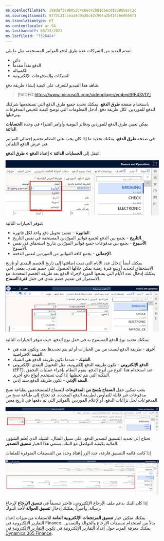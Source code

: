 ```yaml
---
ms.openlocfilehash: 3a9daf3798053c4c0ec42b816bec0186080e7c3c
ms.sourcegitcommit: 8773c31cceaa4d9a36c62c964a2b414c6e0656f3
ms.translationtype: HT
ms.contentlocale: ar-SA
ms.lasthandoff: 08/13/2021
ms.locfileid: "7326484"
---
```

تقدم العديد من الشركات عدة طرق لدفع الفواتير المستحقة، مثل ما يلي:

- دائن‬
- الدفع نقداً مقدماً
- الكمبيالة 
- الشيكات والمدفوعات الإلكترونية

شاهد هذا الفيديو للتعرف على كيفية إنشاء طريقة دفع.

 > [!VIDEO https://www.microsoft.com/videoplayer/embed/RE43VfY]

باستخدام صفحة **طرق الدفع**، يمكنك تحديد جميع طرق الدفع التي تستخدمها شركتك للدفع للموردين. لكل طريقة دفع، أدخل المعلومات التي توضح كيفية تلخيص المدفوعات وترحيلها.

يمكن تعيين طرق الدفع للموردين ودفاتر اليومية وأوامر الشراء في وحدة **الحسابات الدائنة**.

في صفحة **طرق الدفع**، يمكنك تحديد ما إذا كان يجب على النظام تجميع إجمالي الفواتير في عرض الدفع التلقائي. 

انتقل إلى **الحسابات الدائنة > إعداد الدفع > طرق الدفع**.

![ لقطه لصفحة طرق الدفع، مع تمييز القائمة المنسدلة للفترة.](../media/period-1.png)

تتوفر الخيارات التالية:

- **الفاتورة** - تنشئ تحويل دفع واحد لكل فاتورة.
- **التاريخ** - يجمع بين الدفع لجميع فواتير المورّدين المستحقة في نفس التاريخ.
- **الأسبوع** - يجمع بين مدفوعات جميع فواتير المورّدين بتاريخ استحقاق في نفس الأسبوع.
- **الإجمالي** - يجمع كافة الفواتير من الموردين لنفس الدفعة.

يمكنك أيضاً إدخال عدد الأيام التي تمت إضافتها إلى تاريخ الخصم النقدي أو تاريخ الاستحقاق لتحديد أوسع فترة زمنية يمكن خلالها الحصول على خصم نقدي. بمعنى آخر، يمكنك إدخال عدد الأيام التي يمنحها المورد لإجراء الدفع بعد طريقة الخصم المحددة، مع الاستمرار في تقديم خصم نقدي في حقل **فترة السماح**.
 
[![لقطة شاشة لصفحة طرق الدفع، مع تمييز حقلي فترة السماح ونوع الدفع.](../media/grace-1.png)](../media/grace-1.png#lightbox)

يمكنك تحديد نوع الدفع المسموح به في حقل نوع الدفع، حيث تتوفر الخيارات التالية:

- **أخرى** - طريقة الدفع ليست من بين الخيارات أو لم يتم تحديدها بعد. وتكون هذه هي القيمة الافتراضية.
- **الشيك** - عندما تكون طريقة الدفع هي الشيك.
- **الدفع الإلكتروني** - تكون طريقة الدفع إلكترونية، مثل التحويل النقدي الإلكتروني (EFT). عند استخدام هذا النوع من أنوع الدفع، يقوم النظام بإجراء عمليات التحقق البنكية التي يتم تخطيها إذا كنت تستخدم أنواع دفع أخرى.
- **السند الإذني** - تكون طريقة الدفع سند إذني. 

يجب تمكين حقل **السماح بنُسخ من المدفوعات** للسماح للمستخدمين بطباعة نسخ مدفوعات غير قابلة للتفاوض لطريقة الدفع المحددة. قد تحتاج إلى طباعة نسخ من المدفوعات لحل نزاعات الدفع، أو لإعلام الموردين بالفواتير التي تم دفعها في تاريخ معين.
 
[![لقطة شاشة لصفحة طرق الدفع، مع تمييز حقل السماح بنسخ من المدفوعات.](../media/mp-1.png)](../media/mp-1.png#lightbox)


تحتاج إلى تحديد التنسيق لتصدير الدفع، على سبيل المثال، الشيك الذي يُعلم الشؤون المالية بكيفية التواصل مع البنك. يسمي هذا الخيار **تنسيق التصدير**.

إذا كانت قائمه التنسيق فارغة، حدد الزر **إعداد** وحدد من التنسيقات المتوفرة للملفات

[![لقطة شاشة لصفحة طرق الدفع، مع تمييز قسم تنسيقات الملفات.](../media/formats-1.png)](../media/formats-1.png#lightbox)


إذا كان البنك يدعم ملف الإرجاع الإلكتروني، فاختر تنسيقاً في **تنسيق الإرجاع** لإرجاع رسالة.  وأخيراً، يمكنك إدخال **تنسيق الحوالة** لأحد البنوك.

يمكنك تمكين خيار **تنسيق المرتجعات الإلكترونية العامة** للاستفادة من ميزات إعداد التقارير الإلكترونية في Finance، بدلاً من استخدام تنسيقات الإرجاع والحوالة والتصدير. يمكنك معرفة المزيد حول إعداد التقارير الإلكترونية في [تكوين التقارير الإلكترونية في Dynamics 365 Finance](/learn/modules/configure-electronic-reporting-finance-operations/?azure-portal=true).





